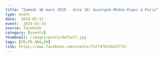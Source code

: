 ```yaml
---
title: "Samedi 16 mars 2019 - Acte 18: Auvergne-Rhône-Alpes à Paris"
type: event
date:  2019-03-12
event:  2019-03-16
source: facebook
category: [events]
thumbnail: /images/posts/default.jpg
tags: [FR,FR-ARA,69]
link: https://www.facebook.com/events/747747015625773/
---
```

